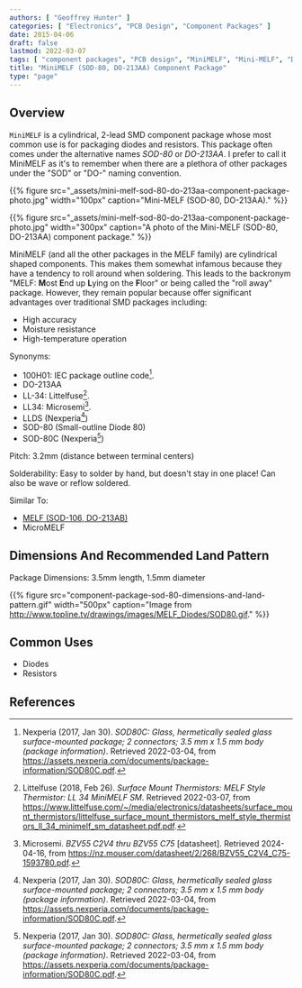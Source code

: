 ```yaml
---
authors: [ "Geoffrey Hunter" ]
categories: [ "Electronics", "PCB Design", "Component Packages" ]
date: 2015-04-06
draft: false
lastmod: 2022-03-07
tags: [ "component packages", "PCB design", "MiniMELF", "Mini-MELF", "DO213-AA", "SOD-80", "LL-34", "LLDS", "roll away package" ]
title: "MiniMELF (SOD-80, DO-213AA) Component Package"
type: "page"
---
```


## Overview

`MiniMELF` is a cylindrical, 2-lead SMD component package whose most common use is for packaging diodes and resistors. This package often comes under the alternative names _SOD-80_ or _DO-213AA_. I prefer to call it MiniMELF as it's to remember when there are a plethora of other packages under the "SOD" or "DO-" naming convention.

{{% figure src="_assets/mini-melf-sod-80-do-213aa-component-package-photo.jpg" width="100px" caption="Mini-MELF (SOD-80, DO-213AA)." %}}

{{% figure src="_assets/mini-melf-sod-80-do-213aa-component-package-photo.jpg" width="300px" caption="A photo of the Mini-MELF (SOD-80, DO-213AA) component package." %}}

MiniMELF (and all the other packages in the MELF family) are cylindrical shaped components. This makes them somewhat infamous because they have a tendency to roll around when soldering. This leads to the backronym "MELF: **M**ost **E**nd up **L**ying on the **F**loor" or being called the "roll away" package. However, they remain popular because offer significant advantages over traditional SMD packages including:

* High accuracy
* Moisture resistance
* High-temperature operation

Synonyms:

* 100H01: IEC package outline code[^bib-nexperia-sod80c-package-info].
* DO-213AA
* LL-34: Littelfuse[^bib-littelfuse-ll-34-thermistors-ds].
* LL34: Microsemi[^microsemi-bzv55-ds].
* LLDS (Nexperia[^bib-nexperia-sod80c-package-info])
* SOD-80 (Small-outline Diode 80)
* SOD-80C (Nexperia[^bib-nexperia-sod80c-package-info])

Pitch: 3.2mm (distance between terminal centers)

Solderability: Easy to solder by hand, but doesn't stay in one place! Can also be wave or reflow soldered.

Similar To:

* [MELF (SOD-106, DO-213AB)](../melf-component-package)
* MicroMELF

## Dimensions And Recommended Land Pattern

Package Dimensions: 3.5mm length, 1.5mm diameter

{{% figure src="component-package-sod-80-dimensions-and-land-pattern.gif" width="500px" caption="Image from http://www.topline.tv/drawings/images/MELF_Diodes/SOD80.gif." %}}

## Common Uses

* Diodes
* Resistors

## References

[^bib-nexperia-sod80c-package-info]:  Nexperia (2017, Jan 30). _SOD80C: Glass, hermetically sealed glass surface-mounted package; 2 connectors; 3.5 mm x 1.5 mm body (package information)_. Retrieved 2022-03-04, from https://assets.nexperia.com/documents/package-information/SOD80C.pdf.
[^bib-littelfuse-ll-34-thermistors-ds]:  Littelfuse (2018, Feb 26). _Surface Mount Thermistors: MELF Style Thermistor: LL 34 MiniMELF SM_. Retrieved 2022-03-07, from https://www.littelfuse.com/~/media/electronics/datasheets/surface_mount_thermistors/littelfuse_surface_mount_thermistors_melf_style_thermistors_ll_34_minimelf_sm_datasheet.pdf.pdf.
[^microsemi-bzv55-ds]: Microsemi. _BZV55 C2V4 thru BZV55 C75_ [datasheet]. Retrieved 2024-04-16, from https://nz.mouser.com/datasheet/2/268/BZV55_C2V4_C75-1593780.pdf.
